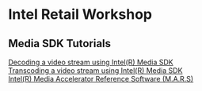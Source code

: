 # Intel Retail Workshop

## Media SDK Tutorials
[Decoding a video stream using Intel(R) Media SDK](Content/01-media_sdk_decode.md)  
[Transcoding a video stream using Intel(R) Media SDK](Content/02-media_sdk_transcode.md)  
[Intel(R) Media Accelerator Reference Software (M.A.R.S)](Content/03-media_accelerator_reference_software.md)  
